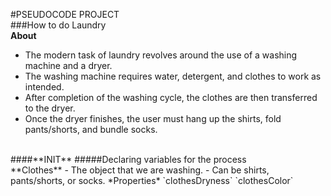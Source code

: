 #PSEUDOCODE PROJECT
<br>
###How to do Laundry
<br>
**About**
- The modern task of laundry revolves around the use of a washing machine and a dryer.
- The washing machine requires water, detergent, and clothes to work as intended.
- After completion of the washing cycle, the clothes are then transferred to the dryer.
- Once the dryer finishes, the user must hang up the shirts, fold pants/shorts, and bundle socks.
<br>
####**INIT**
#####Declaring variables for the process
<br>
**Clothes**
- The object that we are washing.
- Can be shirts, pants/shorts, or socks.
*Properties*
`clothesDryness`
`clothesColor`

